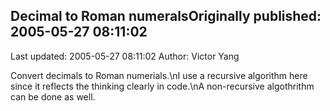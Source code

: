## Decimal to Roman numeralsOriginally published: 2005-05-27 08:11:02 
Last updated: 2005-05-27 08:11:02 
Author: Victor Yang 
 
Convert decimals to Roman numerials.\nI use a recursive algorithm here since it reflects the thinking clearly in code.\nA non-recursive algothrithm can be done as well.